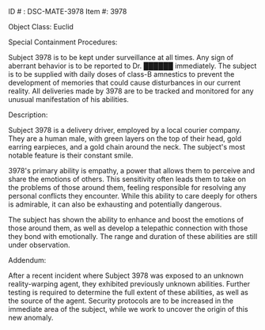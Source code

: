 ID # : DSC-MATE-3978
Item #: 3978

Object Class: Euclid

Special Containment Procedures:

Subject 3978 is to be kept under surveillance at all times. Any sign of aberrant behavior is to be reported to Dr. ██████ immediately. The subject is to be supplied with daily doses of class-B amnestics to prevent the development of memories that could cause disturbances in our current reality. All deliveries made by 3978 are to be tracked and monitored for any unusual manifestation of his abilities.

Description:

Subject 3978 is a delivery driver, employed by a local courier company. They are a human male, with green layers on the top of their head, gold earring earpieces, and a gold chain around the neck. The subject's most notable feature is their constant smile.

3978's primary ability is empathy, a power that allows them to perceive and share the emotions of others. This sensitivity often leads them to take on the problems of those around them, feeling responsible for resolving any personal conflicts they encounter. While this ability to care deeply for others is admirable, it can also be exhausting and potentially dangerous.

The subject has shown the ability to enhance and boost the emotions of those around them, as well as develop a telepathic connection with those they bond with emotionally. The range and duration of these abilities are still under observation.

Addendum:

After a recent incident where Subject 3978 was exposed to an unknown reality-warping agent, they exhibited previously unknown abilities. Further testing is required to determine the full extent of these abilities, as well as the source of the agent. Security protocols are to be increased in the immediate area of the subject, while we work to uncover the origin of this new anomaly.